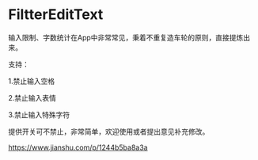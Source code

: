# FiltterEditText
输入限制、字数统计在App中非常常见，秉着不重复造车轮的原则，直接提炼出来。

支持：

1.禁止输入空格

2.禁止输入表情

3.禁止输入特殊字符

提供开关可不禁止，非常简单，欢迎使用或者提出意见补充修改。

https://www.jianshu.com/p/1244b5ba8a3a
